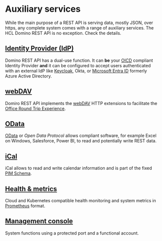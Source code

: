 # Auxiliary services

While the main purpose of a REST API is serving data, mostly JSON, over https, any complete system comes with a range of auxiliary services. The HCL Domino REST API is no exception. Check the details. <!--Here is what we got:-->

## [Identity Provider (IdP)](idp.md)

Domino REST API has a dual-use function. It can **be** your [OICD](../../references/security/authentication.md#oidc) compliant Identity Provider **and** it can be configured to accept users authenticated with an external IdP like [Keycloak](../../howto/IdP/configuringKeycloak.md), Okta, or [Microsoft Entra ID](../../howto/IdP/configuringAD.md) formerly Azure Active Directory.

## [webDAV](webdav.md)

Domiro REST API implements the [webDAV](../../references/openapidefinitions.md#webdav) HTTP extensions to facilitate the [Office Round Trip Experience](../../howto/production/roundtrip.md).

## [OData](odata.md)

[OData](https://www.odata.org/) or *Open Data Protocol* <!--is the love child of SAP and Microsoft. It--> allows compliant software, for example Excel on Windows, Salesforce, Power BI, to read and potentially write REST data.

## [iCal](ical.md)

iCal allows to read and write calendar information and is part of the fixed [PIM Schema](../../references/openapidefinitions.md#pim).

## [Health & metrics](healthmetrics.md)

Cloud and Kubernetes compatible health monitoring and system metrics in [Prometheus](https://prometheus.io/) format.

## [Management console](management.md)

System functions using a protected port and a functional account.

<!--## Let's connect

"feedback.md"-->
